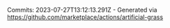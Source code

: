 Commits: 2023-07-27T13:12:13.291Z - Generated via https://github.com/marketplace/actions/artificial-grass
<br>
